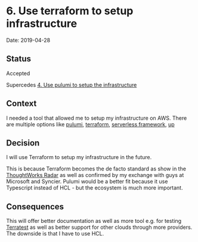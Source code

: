 # 6. Use terraform to setup infrastructure

Date: 2019-04-28

## Status

Accepted

Supercedes [4. Use pulumi to setup the infrastructure](0004-use-pulumi-to-setup-the-infrastructure.md)

## Context

I needed a tool that allowed me to setup my infrastructure on AWS. There are multiple options like [pulumi](), [terraform](https://www.terraform.io/), [serverless framework](), [up]()

## Decision

I will use Terraform to setup my infrastructure in the future.

This is because Terraform becomes the de facto standard as show in the [ThoughtWorks Radar](https://www.thoughtworks.com/radar/tools/terraform) as well as confirmed by my exchange with guys at Microsoft and Syncier. Pulumi would be a better fit because it use Typescript instead of HCL - but the ecosystem is much more important.

## Consequences

This will offer better documentation as well as more tool e.g. for testing [Terratest](https://github.com/gruntwork-io/terratest) as well as better support for other clouds through more providers. The downside is that I have to use HCL.
